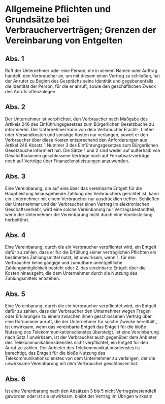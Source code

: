 # Allgemeine Pflichten und Grundsätze bei Verbraucherverträgen; Grenzen der Vereinbarung von Entgelten



## Abs. 1

 Ruft der Unternehmer oder eine Person, die in seinem Namen oder Auftrag handelt, den Verbraucher an, um mit diesem einen Vertrag zu schließen, hat der Anrufer zu Beginn des Gesprächs seine Identität und gegebenenfalls die Identität der Person, für die er anruft, sowie den geschäftlichen Zweck des Anrufs offenzulegen.

## Abs. 2

 Der Unternehmer ist verpflichtet, den Verbraucher nach Maßgabe des Artikels 246 des Einführungsgesetzes zum Bürgerlichen Gesetzbuche zu informieren. Der Unternehmer kann von dem Verbraucher Fracht-, Liefer- oder Versandkosten und sonstige Kosten nur verlangen, soweit er den Verbraucher über diese Kosten entsprechend den Anforderungen aus Artikel 246 Absatz 1 Nummer 3 des Einführungsgesetzes zum Bürgerlichen Gesetzbuche informiert hat. Die Sätze 1 und 2 sind weder auf außerhalb von Geschäftsräumen geschlossene Verträge noch auf Fernabsatzverträge noch auf Verträge über Finanzdienstleistungen anzuwenden.

## Abs. 3

 Eine Vereinbarung, die auf eine über das vereinbarte Entgelt für die Hauptleistung hinausgehende Zahlung des Verbrauchers gerichtet ist, kann ein Unternehmer mit einem Verbraucher nur ausdrücklich treffen. Schließen der Unternehmer und der Verbraucher einen Vertrag im elektronischen Geschäftsverkehr, wird eine solche Vereinbarung nur Vertragsbestandteil, wenn der Unternehmer die Vereinbarung nicht durch eine Voreinstellung herbeiführt.

## Abs. 4

 Eine Vereinbarung, durch die ein Verbraucher verpflichtet wird, ein Entgelt dafür zu zahlen, dass er für die Erfüllung seiner vertraglichen Pflichten ein bestimmtes Zahlungsmittel nutzt, ist unwirksam, wenn  1.
 für den Verbraucher keine gängige und zumutbare unentgeltliche Zahlungsmöglichkeit besteht oder
 2.
 das vereinbarte Entgelt über die Kosten hinausgeht, die dem Unternehmer durch die Nutzung des Zahlungsmittels entstehen.


## Abs. 5

 Eine Vereinbarung, durch die ein Verbraucher verpflichtet wird, ein Entgelt dafür zu zahlen, dass der Verbraucher den Unternehmer wegen Fragen oder Erklärungen zu einem zwischen ihnen geschlossenen Vertrag über eine Rufnummer anruft, die der Unternehmer für solche Zwecke bereithält, ist unwirksam, wenn das vereinbarte Entgelt das Entgelt für die bloße Nutzung des Telekommunikationsdienstes übersteigt. Ist eine Vereinbarung nach Satz 1 unwirksam, ist der Verbraucher auch gegenüber dem Anbieter des Telekommunikationsdienstes nicht verpflichtet, ein Entgelt für den Anruf zu zahlen. Der Anbieter des Telekommunikationsdienstes ist berechtigt, das Entgelt für die bloße Nutzung des Telekommunikationsdienstes von dem Unternehmer zu verlangen, der die unwirksame Vereinbarung mit dem Verbraucher geschlossen hat.

## Abs. 6

 Ist eine Vereinbarung nach den Absätzen 3 bis 5 nicht Vertragsbestandteil geworden oder ist sie unwirksam, bleibt der Vertrag im Übrigen wirksam. 

